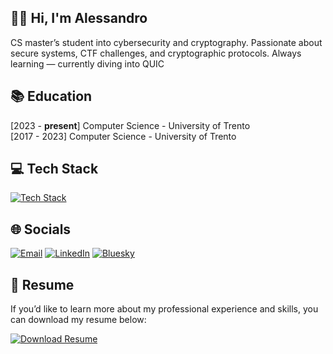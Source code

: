 ## 👋🏻 Hi, I'm Alessandro
CS master’s student into cybersecurity and cryptography.
Passionate about secure systems, CTF challenges, and cryptographic protocols.
Always learning — currently diving into QUIC

## 📚 Education
[2023 - <b>present</b>] Computer Science - University of Trento<br>
[2017 - 2023] Computer Science - University of Trento

## 💻 Tech Stack
[![Tech Stack](https://skillicons.dev/icons?theme=dark&i=python,c,rust,bash)]()

## 🌐 Socials
[![Email](https://go-skill-icons.vercel.app/api/icons?theme=light&i=gmail)](mailto:perezalessandro97@gmail.com)
[![LinkedIn](https://go-skill-icons.vercel.app/api/icons?theme=light&i=linkedin)](https://www.linkedin.com/in/alessandro-perez-084118301)
[![Bluesky](https://go-skill-icons.vercel.app/api/icons?&i=bluesky)](https://bsky.app/tenko00000.bsky.social)

## 📄 Resume

If you’d like to learn more about my professional experience and skills, you can download my resume below:

<a href="https://github.com/AlessandroPerez/AlessandroPerez/blob/main/cvAle.pdf" download="cvAle">
<img src="https://img.shields.io/badge/Resume-Download-2ea44f?style=for-the-badge&logo=google-drive&logoColor=white" alt="Download Resume"></img>
</a>
